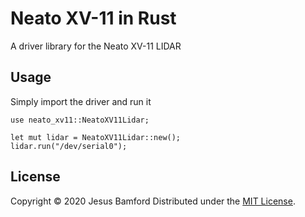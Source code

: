 # Neato XV-11 in Rust

A driver library for the Neato XV-11 LIDAR

## Usage
Simply import the driver and run it

```
use neato_xv11::NeatoXV11Lidar;

let mut lidar = NeatoXV11Lidar::new();
lidar.run("/dev/serial0");
```

## License

Copyright © 2020 Jesus Bamford
Distributed under the [MIT License](https://github.com/Jesus805/neatoxv11-rs/blob/master/LICENSE).
